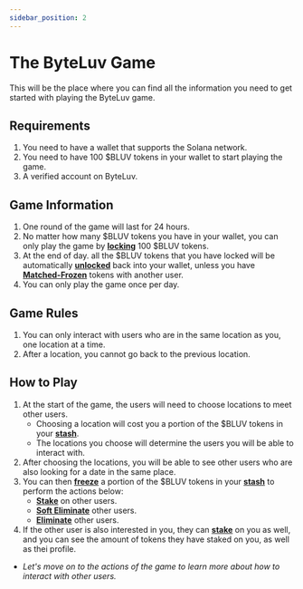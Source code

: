 ```yaml
---
sidebar_position: 2
---
```


# The ByteLuv Game

This will be the place where you can find all the information you need to get started with playing the ByteLuv game.

## Requirements

1. You need to have a wallet that supports the Solana network.
2. You need to have 100 \$BLUV tokens in your wallet to start playing the game.
3. A verified account on ByteLuv.

## Game Information

1. One round of the game will last for 24 hours.
2. No matter how many \$BLUV tokens you have in your wallet, you can only play the game by **[locking](terminologies-of-byteluv#lock)** 100 \$BLUV tokens.
3. At the end of day. all the \$BLUV tokens that you have locked will be automatically **[unlocked](terminologies-of-byteluv#unlock)** back into your wallet, unless you have **[Matched-Frozen](terminologies-of-byteluv#matched-frozen)** tokens with another user.
4. You can only play the game once per day.

## Game Rules

1. You can only interact with users who are in the same location as you, one location at a time.
2. After a location, you cannot go back to the previous location.


## How to Play

1. At the start of the game, the users will need to choose locations to meet other users.
    -  Choosing a location will cost you a portion of the \$BLUV tokens in your **[stash](./terminologies-of-byteluv#stash)**.
    -  The locations you choose will determine the users you will be able to interact with.
2. After choosing the locations, you will be able to see other users who are also looking for a date in the same place.
3. You can then **[freeze](./terminologies-of-byteluv#freeze)** a portion of the \$BLUV tokens in your **[stash](./terminologies-of-byteluv#stash)** to perform the actions below:
    - **[Stake](./byteluv-game-actions#stake)** on other users.
    - **[Soft Eliminate](./byteluv-game-actions#soft-eliminate)** other users.
    - **[Eliminate](./byteluv-game-actions#eliminate)** other users.
4. If the other user is also interested in you, they can **[stake](byteluv-game-actions#stake)** on you as well, and you can see the amount of tokens they have staked on you, as well as thei profile.

- *Let's move on to the actions of the game to learn more about how to interact with other users.*